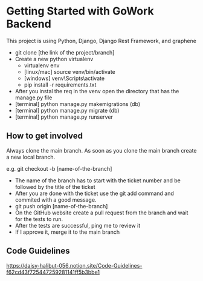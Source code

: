 # Getting Started with GoWork Backend

This project is using Python, Django, Django Rest Framework, and graphene
 - git clone [the link of the project/branch]
 - Create a new python virtualenv 
    * virtualenv env
    * [linux/mac] source venv/bin/activate
    * [windows] venv\Scripts\activate
    * pip install -r requirements.txt
 - After you instal the req in the venv open the directory that has the manage.py file
 - [terminal] python manage.py makemigrations (db)
 - [terminal] python manage.py migrate (db)
 - [terminal] python manage.py runserver

## How to get involved

Always clone the main branch. As soon as you clone the main branch create a new local branch.

e.g.
git checkout -b [name-of-the-branch]
 - The name of the branch has to start with the ticket number and be followed by the title of the ticket
 - After you are done with the ticket use the git add command and commited with a good message.
 - git push origin [name-of-the-branch]
 - On the GitHub website create a pull request from the branch and wait for the tests to run.
 - After the tests are successful, ping me to review it
 - If I approve it, merge it to the main branch

## Code Guidelines
https://daisy-halibut-056.notion.site/Code-Guidelines-f62cd43f725447259281141ff5b3bbe1
